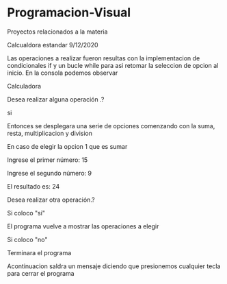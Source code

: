 
# Programacion-Visual
Proyectos relacionados a la materia

Calcualdora  estandar 9/12/2020

Las operaciones a realizar fueron resultas con la implementacion de condicionales if y un bucle while para asi retomar la seleccion de opcion al inicio.
En la consola podemos observar

Calculadora

Desea realizar alguna operación .?

si

Entonces se desplegara una serie de opciones comenzando con 
la suma, resta, multiplicacion y division

En caso de elegir la opcion 1 que es sumar

Ingrese el primer número: 15

Ingrese el segundo número: 9

El resultado es: 24

Desea realizar otra operación.?

Si coloco "si"

El programa vuelve a mostrar las operaciones a elegir

Si coloco "no"

Terminara el programa

Acontinuacion saldra un mensaje diciendo que presionemos cualquier tecla para cerrar el programa

